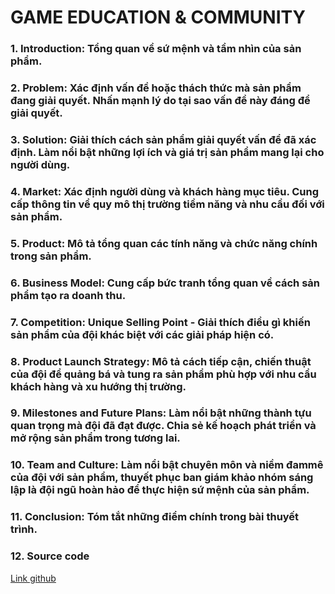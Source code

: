 # GAME EDUCATION & COMMUNITY

### 1. Introduction: Tổng quan về sứ mệnh và tầm nhìn của sản phẩm.


### 2. Problem: Xác định vấn đề hoặc thách thức mà sản phẩm đang giải quyết. Nhấn mạnh lý do tại sao vấn đề này đáng để giải quyết.


### 3. Solution: Giải thích cách sản phẩm giải quyết vấn để đã xác định. Làm nổi bật những lợi ích và giá trị sản phẩm mang lại cho người dùng.

### 4. Market: Xác định người dùng và khách hàng mục tiêu. Cung cấp thông tin về quy mô thị trường tiềm năng và nhu cầu đối với sản phẩm.

### 5. Product: Mô tả tổng quan các tính năng và chức năng chính trong sản phẩm.

### 6. Business Model: Cung cấp bức tranh tổng quan về cách sản phẩm tạo ra doanh thu.

### 7. Competition: Unique Selling Point - Giải thích điều gì khiến sản phẩm của đội khác biệt với các giải pháp hiện có.

### 8. Product Launch Strategy: Mô tả cách tiếp cận, chiến thuật của đội để quảng bá và tung ra sản phẩm phù hợp với nhu cầu khách hàng và xu hướng thị trường.

### 9. Milestones and Future Plans: Làm nổi bật những thành tựu quan trọng mà đội đã đạt được. Chia sẻ kế hoạch phát triển và mở rộng sản phẩm trong tương lai.

### 10. Team and Culture: Làm nổi bật chuyên môn và niềm đammê của đội với sản phẩm, thuyết phục ban giám khảo nhóm sáng lập là đội ngũ hoàn hảo để thực hiện sứ mệnh của sản phẩm.

### 11. Conclusion: Tóm tắt những điểm chính trong bài thuyết trình.

### **12. Source code**

[Link github](https://github.com/QuizGameTeam/GameUpdateRound3)
